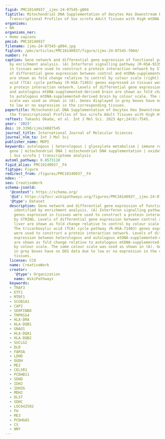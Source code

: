 ```yaml
---
figid: PMC10140937__ijms-24-07545-g004
figtitle: Mitochondrial DNA Supplementation of Oocytes Has Downstream Effects on the
  Transcriptional Profiles of Sus scrofa Adult Tissues with High mtDNA Copy Number
organisms:
- NA
organisms_ner:
- Homo sapiens
pmcid: PMC10140937
filename: ijms-24-07545-g004.jpg
figlink: /pmc/articles/PMC10140937/figure/ijms-24-07545-f004/
number: F4
caption: Gene network and differential gene expression of functional pathways identified
  by enrichment analysis. (A) Interferon signalling pathway (R-HSA-913531) genes expressed
  in tissues were used to construct a protein interaction network by STRING. Levels
  of differential gene expression between control and mtDNA-supplemented-derived liver
  are shown as fold change relative to control by colour scale (right). (B) The tricarboxylic
  acid (TCA) cycle pathway (R-HSA-71403) genes expressed in tissues were used to construct
  a protein interaction network. Levels of differential gene expression between heterologous
  and autologous mtDNA-supplemented-derived brain are shown as fold change relative
  to autologous mtDNA-supplemented-derived brain by colour scale. The same colour
  scale was used as shown in (A). Genes displayed in grey boxes have no DEG data due
  to low or no expression in the corresponding tissues.
papertitle: Mitochondrial DNA Supplementation of Oocytes Has Downstream Effects on
  the Transcriptional Profiles of Sus scrofa Adult Tissues with High mtDNA Copy Number.
reftext: Takashi Okada, et al. Int J Mol Sci. 2023 Apr;24(8):7545.
year: '2023'
doi: 10.3390/ijms24087545
journal_title: International Journal of Molecular Sciences
journal_nlm_ta: Int J Mol Sci
publisher_name: MDPI
keywords: autologous | heterologous | glyoxylate metabolism | immune response | imprinted
  gene | mitochondrial DNA | mitochondrial DNA supplementation | oxidative phosphorylation
  | Sus scrofa | transcriptome analysis
automl_pathway: 0.8573118
figid_alias: PMC10140937__F4
figtype: Figure
redirect_from: /figures/PMC10140937__F4
ndex: ''
seo: CreativeWork
schema-jsonld:
  '@context': https://schema.org/
  '@id': https://pfocr.wikipathways.org/figures/PMC10140937__ijms-24-07545-g004.html
  '@type': Dataset
  description: Gene network and differential gene expression of functional pathways
    identified by enrichment analysis. (A) Interferon signalling pathway (R-HSA-913531)
    genes expressed in tissues were used to construct a protein interaction network
    by STRING. Levels of differential gene expression between control and mtDNA-supplemented-derived
    liver are shown as fold change relative to control by colour scale (right). (B)
    The tricarboxylic acid (TCA) cycle pathway (R-HSA-71403) genes expressed in tissues
    were used to construct a protein interaction network. Levels of differential gene
    expression between heterologous and autologous mtDNA-supplemented-derived brain
    are shown as fold change relative to autologous mtDNA-supplemented-derived brain
    by colour scale. The same colour scale was used as shown in (A). Genes displayed
    in grey boxes have no DEG data due to low or no expression in the corresponding
    tissues.
  license: CC0
  name: CreativeWork
  creator:
    '@type': Organization
    name: WikiPathways
  keywords:
  - TRAF3
  - ETF1
  - MTRF1
  - SCGB1A1
  - CAP2
  - SERPINB8
  - TMPRSS4
  - HLA-DRA
  - HLA-DQB1
  - GNAO1
  - HLA-DQA1
  - HLA-DQB2
  - SUCLG2
  - DLD
  - FAM3A
  - LDHD
  - OGDH
  - ME2
  - CELSR1
  - PCDHB11
  - SDHD
  - IDH2
  - IDH3G
  - MDH2
  - DLST
  - SDHC
  - LOC642502
  - FH
  - ME3
  - PCDHGA5
  - CS
  - NNY
---
```

